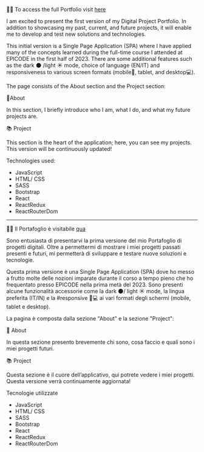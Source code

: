 👨‍💻 To access the full Portfolio visit [here](https://lnkd.in/d-7FEP5k)

I am excited to present the first version of my Digital Project Portfolio. In addition to showcasing my past, current, and future projects, it will enable me to develop and test new solutions and technologies.

This initial version is a Single Page Application (SPA) where I have applied many of the concepts learned during the full-time course I attended at EPICODE in the first half of 2023. There are some additional features such as the dark 🌑 /light ☀  mode, choice of language (EN/IT) and responsiveness to various screen formats (mobile📱, tablet, and desktop💻).

The page consists of the About section and the Project section:

🍳About

In this section, I briefly introduce who I am, what I do, and what my future projects are.

📚 Project

This section is the heart of the application; here, you can see my projects. This version will be continuously updated!

Technologies used:

- JavaScript
- HTML/ CSS
- SASS
- Bootstrap
- React
- ReactRedux
- ReactRouterDom

__________________________________________________________________

👨‍💻 Il Portafoglio è visitabile [qua](https://lnkd.in/d-7FEP5k)

Sono entusiasta di presentarvi la prima versione del mio Portafoglio di progetti digitali. Oltre a permettermi di mostrare i miei progetti passati presenti e futuri, mi permetterà di sviluppare e testare nuove soluzioni e tecnologie.

Questa prima versione è una Single Page Application (SPA) dove ho messo a frutto molte delle nozioni imparate durante il corso a tempo pieno che ho frequentato presso EPICODE nella prima metà del 2023. Sono presenti alcune funzionalità accessorie come la dark 🌑/ light ☀ mode, la lingua preferita (IT/IN) e la #responsive 📱💻 ai vari formati degli schermi (mobile, tablet e desktop).

La pagina è composta dalla sezione "About" e la sezione "Project":

🍳 About

In questa sezione presento brevemente chi sono, cosa faccio e quali sono i miei progetti futuri. 

📚 Project

Questa sezione è il cuore dell’applicativo, qui potrete vedere i miei progetti. Questa versione verrà continuamente aggiornata!

Tecnologie utilizzate

- JavaScript
- HTML/ CSS
- SASS
- Bootstrap
- React
- ReactRedux
- ReactRouterDom
